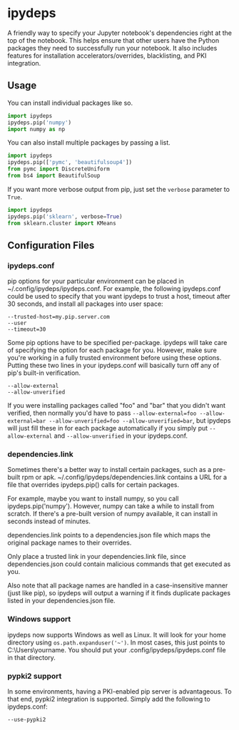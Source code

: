 # ipydeps

A friendly way to specify your Jupyter notebook's dependencies right at the top of the notebook.
This helps ensure that other users have the Python packages they need to successfully run your notebook.
It also includes features for installation accelerators/overrides, blacklisting, and PKI integration.

## Usage

You can install individual packages like so.

```python
import ipydeps
ipydeps.pip('numpy')
import numpy as np
```

You can also install multiple packages by passing a list.

```python
import ipydeps
ipydeps.pip(['pymc', 'beautifulsoup4'])
from pymc import DiscreteUniform
from bs4 import BeautifulSoup
```

If you want more verbose output from pip, just set the ```verbose``` parameter to ```True```.

```python
import ipydeps
ipydeps.pip('sklearn', verbose=True)
from sklearn.cluster import KMeans
```

## Configuration Files

### ipydeps.conf
pip options for your particular environment can be placed in ~/.config/ipydeps/ipydeps.conf.  For example, the following ipydeps.conf could be used to specify that you want ipydeps to trust a host, timeout after 30 seconds, and install all packages into user space:

```text
--trusted-host=my.pip.server.com
--user
--timeout=30
```

Some pip options have to be specified per-package.  ipydeps will take care of specifying the option for each package for you.  However, make sure you're working in a fully trusted environment before using these options.  Putting these two lines in your ipydeps.conf will basically turn off any of pip's built-in verification.

```text
--allow-external
--allow-unverified
```

If you were installing packages called "foo" and "bar" that you didn't want verified, then normally you'd have to pass ```--allow-external=foo --allow-external=bar --allow-unverified=foo --allow-unverified=bar```, but ipydeps will just fill these in for each package automatically if you simply put ```--allow-external``` and ```--allow-unverified``` in your ipydeps.conf.

### dependencies.link

Sometimes there's a better way to install certain packages, such as a pre-built rpm or apk.  ~/.config/ipydeps/dependencies.link contains a URL for a file that overrides ipydeps.pip() calls for certain packages.

For example, maybe you want to install numpy, so you call ipydeps.pip('numpy').  However, numpy can take a while to install from scratch.  If there's a pre-built version of numpy available, it can install in seconds instead of minutes.  

dependencies.link points to a dependencies.json file which maps the original package names to their overrides.

Only place a trusted link in your dependencies.link file, since dependencies.json could contain malicious commands that get executed as you.

Also note that all package names are handled in a case-insensitive manner (just like pip), so ipydeps will output a warning if it finds duplicate packages listed in your dependencies.json file.

### Windows support

ipydeps now supports Windows as well as Linux.  It will look for your home directory using `os.path.expanduser('~')`.  In most cases, this just points to C:\Users\yourname.  You should put your .config/ipydeps/ipydeps.conf file in that directory.

### pypki2 support

In some environments, having a PKI-enabled pip server is advantageous.  To that end, pypki2 integration is supported.  Simply add the following to ipydeps.conf:

```text
--use-pypki2
```
